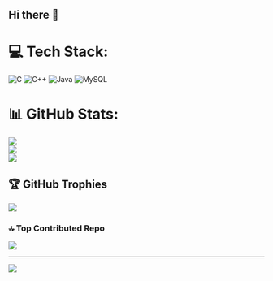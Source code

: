 ## Hi there 👋

<!--
**ElephantRifle/ElephantRifle** is a ✨ _special_ ✨ repository because its `README.md` (this file) appears on your GitHub profile.

Here are some ideas to get you started:

- 🔭 I’m currently working on ...
- 🌱 I’m currently learning ...
- 👯 I’m looking to collaborate on ...
- 🤔 I’m looking for help with ...
- 💬 Ask me about ...
- 📫 How to reach me: ...
- 😄 Pronouns: ...
- ⚡ Fun fact: ...
-->

# 💻 Tech Stack:
![C](https://img.shields.io/badge/c-%2300599C.svg?style=for-the-badge&logo=c&logoColor=white) ![C++](https://img.shields.io/badge/c++-%2300599C.svg?style=for-the-badge&logo=c%2B%2B&logoColor=white) ![Java](https://img.shields.io/badge/java-%23ED8B00.svg?style=for-the-badge&logo=openjdk&logoColor=white) ![MySQL](https://img.shields.io/badge/mysql-4479A1.svg?style=for-the-badge&logo=mysql&logoColor=white)
# 📊 GitHub Stats:
![](https://github-readme-stats.vercel.app/api?username=ElephantRifle&theme=dark&hide_border=true&include_all_commits=true&count_private=true)<br/>
![](https://nirzak-streak-stats.vercel.app/?user=ElephantRifle&theme=dark&hide_border=true)<br/>
![](https://github-readme-stats.vercel.app/api/top-langs/?username=ElephantRifle&theme=dark&hide_border=true&include_all_commits=true&count_private=true&layout=compact)

## 🏆 GitHub Trophies
![](https://github-profile-trophy.vercel.app/?username=ElephantRifle&theme=radical&no-frame=true&no-bg=false&margin-w=4)

### 🔝 Top Contributed Repo
![](https://github-contributor-stats.vercel.app/api?username=ElephantRifle&limit=5&theme=dark&combine_all_yearly_contributions=true)

---
[![](https://visitcount.itsvg.in/api?id=ElephantRifle&icon=0&color=0)](https://visitcount.itsvg.in)

<!-- Proudly created with GPRM ( https://gprm.itsvg.in ) -->
